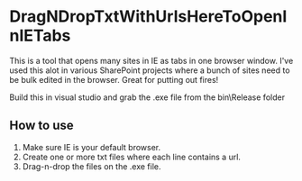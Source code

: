 # DragNDropTxtWithUrlsHereToOpenInIETabs
This is a tool that opens many sites in IE as tabs in one browser window.
I've used this alot in various SharePoint projects where a bunch of sites need to be bulk edited in the browser.
Great for putting out fires!

Build this in visual studio and grab the .exe file from the bin\Release folder

How to use
----------
1. Make sure IE is your default browser.
2. Create one or more txt files where each line contains a url.
3. Drag-n-drop the files on the .exe file.

